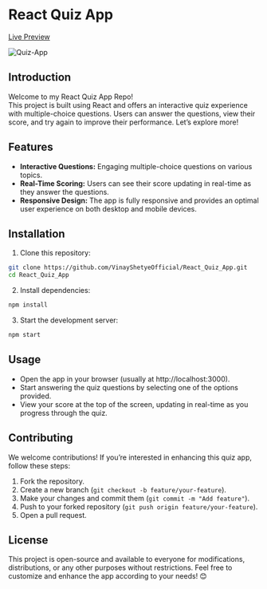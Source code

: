 # React Quiz App
[Live Preview](https://superb-fudge-b88ad7.netlify.app/)

![Quiz-App](https://github.com/VinayShetyeOfficial/React_Quiz_App/assets/100470361/927112bf-a5e6-49d3-8b3b-7492fa88a805)


## Introduction
Welcome to my React Quiz App Repo! <br>
This project is built using React and offers an interactive quiz experience with multiple-choice questions. Users can answer the questions, view their score, and try again to improve their performance. Let’s explore more!

## Features
- **Interactive Questions:** Engaging multiple-choice questions on various topics.
- **Real-Time Scoring:** Users can see their score updating in real-time as they answer the questions.
- **Responsive Design:** The app is fully responsive and provides an optimal user experience on both desktop and mobile devices.

## Installation
1. Clone this repository:
  ```bash
  git clone https://github.com/VinayShetyeOfficial/React_Quiz_App.git
  cd React_Quiz_App
  ```

2. Install dependencies:
  ```bash
  npm install
  ```

3. Start the development server:
  ```bash
  npm start
  ```

## Usage
- Open the app in your browser (usually at http://localhost:3000).
- Start answering the quiz questions by selecting one of the options provided.
- View your score at the top of the screen, updating in real-time as you progress through the quiz.

## Contributing
We welcome contributions! If you’re interested in enhancing this quiz app, follow these steps:
1. Fork the repository.
2. Create a new branch (`git checkout -b feature/your-feature`).
3. Make your changes and commit them (`git commit -m "Add feature"`).
4. Push to your forked repository (`git push origin feature/your-feature`).
5. Open a pull request.

## License
This project is open-source and available to everyone for modifications, distributions, or any other purposes without restrictions. Feel free to customize and enhance the app according to your needs! 😊
